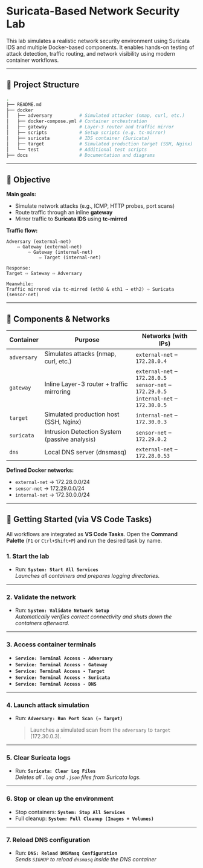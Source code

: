 # Suricata-Based Network Security Lab

This lab simulates a realistic network security environment using Suricata IDS and multiple Docker-based components. It enables hands-on testing of attack detection, traffic routing, and network visibility using modern container workflows.

---

## 📁 Project Structure

```bash
.
├── README.md
├── docker
│   ├── adversary          # Simulated attacker (nmap, curl, etc.)
│   ├── docker-compose.yml # Container orchestration
│   ├── gateway            # Layer-3 router and traffic mirror
│   ├── scripts            # Setup scripts (e.g. tc-mirror)
│   ├── suricata           # IDS container (Suricata)
│   ├── target             # Simulated production target (SSH, Nginx)
│   └── test               # Additional test scripts
├── docs                   # Documentation and diagrams
```

---

## 🎯 Objective

**Main goals:**

- Simulate network attacks (e.g., ICMP, HTTP probes, port scans)
- Route traffic through an inline **gateway**
- Mirror traffic to **Suricata IDS** using **tc-mirred**

**Traffic flow:**

```
Adversary (external-net)
    ⇨ Gateway (external-net)
        ⇨ Gateway (internal-net)
            ⇨ Target (internal-net)

Response:
Target ⇨ Gateway ⇨ Adversary

Meanwhile:
Traffic mirrored via tc-mirred (eth0 & eth1 → eth2) ⇨ Suricata (sensor-net)
```

---

## 🧩 Components & Networks

| Container  | Purpose                                          | Networks (with IPs)                           |
|------------|--------------------------------------------------|-----------------------------------------------|
| `adversary`| Simulates attacks (nmap, curl, etc.)             | `external-net` – `172.28.0.4`                 |
| `gateway`  | Inline Layer-3 router + traffic mirroring        | `external-net` – `172.28.0.5`<br>`sensor-net` – `172.29.0.5`<br>`internal-net` – `172.30.0.5` |
| `target`   | Simulated production host (SSH, Nginx)           | `internal-net` – `172.30.0.3`                 |
| `suricata` | Intrusion Detection System (passive analysis)    | `sensor-net` – `172.29.0.2`                   |
| `dns`      | Local DNS server (dnsmasq)                       | `external-net` – `172.28.0.53`                |

**Defined Docker networks:**

- `external-net` → 172.28.0.0/24  
- `sensor-net`   → 172.29.0.0/24  
- `internal-net` → 172.30.0.0/24

---

## 🚀 Getting Started (via VS Code Tasks)

All workflows are integrated as **VS Code Tasks**. Open the **Command Palette** (`F1` or `Ctrl+Shift+P`) and run the desired task by name.

### 1. Start the lab

- Run: **`System: Start All Services`**  
  *Launches all containers and prepares logging directories.*

---

### 2. Validate the network

- Run: **`System: Validate Network Setup`**  
  *Automatically verifies correct connectivity and shuts down the containers afterward.*

---

### 3. Access container terminals

- **`Service: Terminal Access - Adversary`**  
- **`Service: Terminal Access - Gateway`**  
- **`Service: Terminal Access - Target`**  
- **`Service: Terminal Access - Suricata`**  
- **`Service: Terminal Access - DNS`**

---

### 4. Launch attack simulation

- Run: **`Adversary: Run Port Scan (→ Target)`**  
  > Launches a simulated scan from the `adversary` to `target` (172.30.0.3).

---

### 5. Clear Suricata logs

- Run: **`Suricata: Clear Log Files`**  
  *Deletes all `.log` and `.json` files from Suricata logs.*

---

### 6. Stop or clean up the environment

- Stop containers: **`System: Stop All Services`**  
- Full cleanup: **`System: Full Cleanup (Images + Volumes)`**

---

### 7. Reload DNS configuration

- Run: **`DNS: Reload DNSMasq Configuration`**  
  *Sends `SIGHUP` to reload `dnsmasq` inside the DNS container*
